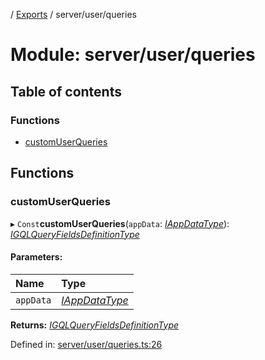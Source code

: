 [](../README.md) / [Exports](../modules.md) / server/user/queries

# Module: server/user/queries

## Table of contents

### Functions

- [customUserQueries](server_user_queries.md#customuserqueries)

## Functions

### customUserQueries

▸ `Const`**customUserQueries**(`appData`: [*IAppDataType*](../interfaces/server.iappdatatype.md)): [*IGQLQueryFieldsDefinitionType*](../interfaces/base_root_gql.igqlqueryfieldsdefinitiontype.md)

#### Parameters:

Name | Type |
:------ | :------ |
`appData` | [*IAppDataType*](../interfaces/server.iappdatatype.md) |

**Returns:** [*IGQLQueryFieldsDefinitionType*](../interfaces/base_root_gql.igqlqueryfieldsdefinitiontype.md)

Defined in: [server/user/queries.ts:26](https://github.com/onzag/itemize/blob/3efa2a4a/server/user/queries.ts#L26)
